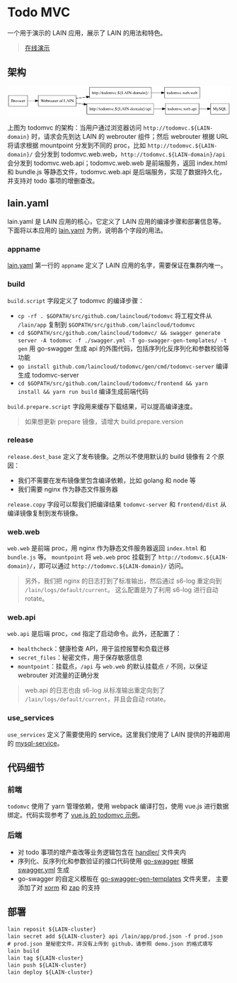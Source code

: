 # Todo MVC

一个用于演示的 LAIN 应用，展示了 LAIN 的用法和特色。

> [在线演示](http://todomvc.demo.laincloud.com)

## 架构

![架构][architecture]

上图为 todomvc 的架构：当用户通过浏览器访问 `http://todomvc.${LAIN-domain}` 时，请求会先到达
LAIN 的 webrouter 组件；然后 webrouter 根据 URL 将请求根据 mountpoint 分发到不同的 proc，比如
`http://todomvc.${LAIN-domain}/` 会分发到 todomvc.web.web，`http://todomvc.${LAIN-domain}/api`
会分发到 todomvc.web.api；todomvc.web.web 是前端服务，返回 index.html 和 bundle.js
等静态文件，todomvc.web.api 是后端服务，实现了数据持久化，并支持对 todo 事项的增删查改。

## lain.yaml

lain.yaml 是 LAIN 应用的核心，它定义了 LAIN 应用的编译步骤和部署信息等。下面将以本应用的 [lain.yaml](lain.yaml)
为例，说明各个字段的用法。

### appname

[lain.yaml](lain.yaml) 第一行的 `appname` 定义了 LAIN 应用的名字，需要保证在集群内唯一。

### build

`build.script` 字段定义了 todomvc 的编译步骤：
- `cp -rf . $GOPATH/src/github.com/laincloud/todomvc` 将工程文件从 `/lain/app` 复制到 `$GOPATH/src/github.com/laincloud/todomvc`
- `cd $GOPATH/src/github.com/laincloud/todomvc/ && swagger generate server -A todomvc -f ./swagger.yml -T go-swagger-gen-templates/ -t gen`
  用 go-swagger 生成 api 的外围代码，包括序列化反序列化和参数校验等功能
- `go install github.com/laincloud/todomvc/gen/cmd/todomvc-server` 编译生成 todomvc-server
- `cd $GOPATH/src/github.com/laincloud/todomvc/frontend && yarn install && yarn run build`
  编译生成前端代码

`build.prepare.script` 字段用来缓存下载结果，可以提高编译速度。

> 如果想更新 prepare 镜像，请增大 build.prepare.version

### release

`release.dest_base` 定义了发布镜像。之所以不使用默认的 build 镜像有 2 个原因：
- 我们不需要在发布镜像里包含编译依赖，比如 golang 和 node 等 
- 我们需要 nginx 作为静态文件服务器

`release.copy` 字段可以帮我们把编译结果 `todomvc-server` 和 `frontend/dist`
从编译镜像复制到发布镜像。

### web.web

`web.web` 是前端 proc，用 nginx 作为静态文件服务器返回 `index.html` 和 `bundle.js` 等。
`mountpoint` 将 `web.web` proc 挂载到了 `http://todomvc.${LAIN-domain}/`，即可以通过
`http://todomvc.${LAIN-domain}/` 访问。

> 另外，我们把 nginx 的日志打到了标准输出，然后通过 s6-log 重定向到 `/lain/logs/default/current`。
> 这么配置是为了利用 s6-log 进行自动 rotate。

### web.api

`web.api` 是后端 proc，`cmd` 指定了启动命令。此外，还配置了：
- `healthcheck`：健康检查 API，用于监控报警和负载迁移
- `secret_files`：秘密文件，用于保存敏感信息
- `mountpoint`：挂载点，`/api` 与 `web.web` 的默认挂载点 `/` 不同，以保证 webrouter 对流量的正确分发

> web.api 的日志也由 s6-log 从标准输出重定向到了 `/lain/logs/default/current`，并且会自动 rotate。

### use_services

`use_services` 定义了需要使用的 service。这里我们使用了 LAIN 提供的开箱即用的
[mysql-service](https://github.com/laincloud/mysql-service)。

## 代码细节

### 前端

`todomvc` 使用了 yarn 管理依赖，使用 webpack 编译打包，使用 vue.js 进行数据绑定。代码实现参考了
[vue.js 的 todomvc 示例](https://github.com/vuejs/vue/tree/dev/examples/todomvc)。

### 后端

- 对 todo 事项的增产查改等业务逻辑包含在 [handler/](handler/) 文件夹内
- 序列化、反序列化和参数验证的接口代码使用 [go-swagger](https://github.com/go-swagger/go-swagger)
  根据 [swagger.yml](swagger.yml) 生成
- go-swagger 的自定义模板在 [go-swagger-gen-templates](go-swagger-gen-templates) 文件夹里，
  主要添加了对 [xorm](https://github.com/go-xorm/xorm) 和 [zap](https://github.com/uber-go/zap) 的支持

## 部署

```
lain reposit ${LAIN-cluster}
lain secret add ${LAIN-cluster} api /lain/app/prod.json -f prod.json  # prod.json 是秘密文件，并没有上传到 github，请参照 demo.json 的格式填写
lain build
lain tag ${LAIN-cluster}
lain push ${LAIN-cluster}
lain deploy ${LAIN-cluster}
```

[architecture]: images/architecture.gv.png
